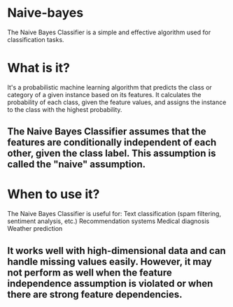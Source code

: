 # Naive-bayes
The Naive Bayes Classifier is a simple and effective algorithm used for classification tasks.
# What is it?
It's a probabilistic machine learning algorithm that predicts the class or category of a given instance based on its features. It calculates the probability of each class, given the feature values, and assigns the instance to the class with the highest probability.

## The Naive Bayes Classifier assumes that the features are conditionally independent of each other, given the class label. This assumption is called the "naive" assumption.

# When to use it?
The Naive Bayes Classifier is useful for:
Text classification (spam filtering, sentiment analysis, etc.)
Recommendation systems
Medical diagnosis
Weather prediction

## It works well with high-dimensional data and can handle missing values easily. However, it may not perform as well when the feature independence assumption is violated or when there are strong feature dependencies.
